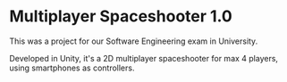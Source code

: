 # Multiplayer Spaceshooter 1.0

This was a project for our Software Engineering exam in University.

Developed in Unity, it's a 2D multiplayer spaceshooter for max 4 players, using smartphones as controllers.
